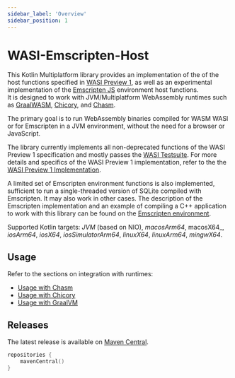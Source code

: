 ```yaml
---
sidebar_label: 'Overview'
sidebar_position: 1
---
```


# WASI-Emscripten-Host

This Kotlin Multiplatform library provides an implementation of the of the host functions specified in [WASI Preview 1],
as well as an experimental implementation of the [Emscripten JS][Emscripten] environment host functions.  
It is designed to work with JVM/Multiplatform WebAssembly runtimes such as [GraalWASM][GraalWasm], [Chicory], and [Chasm].

The primary goal is to run WebAssembly binaries compiled for WASM WASI or for Emscripten in a JVM environment, 
without the need for a browser or JavaScript.

The library currently implements all non-deprecated functions of the WASI Preview 1 specification
and mostly passes the [WASI Testsuite]. For more details and specifics of the WASI Preview 1 implementation, refer 
to the  the [WASI Preview 1 Implementation](WASIP1.md).

A limited set of Emscripten environment functions is also implemented, sufficient to run a single-threaded 
version of SQLite compiled with Emscripten. It may also work in other cases. The description of the Emscripten
implementation and an example of compiling a C++ application to work with this library can be found on the
 [Emscripten environment](Emscripten.md).

Supported Kotlin targets: _JVM_ (based on NIO), _macosArm64_, macosX64_, _iosArm64_, _iosX64_, _iosSimulatorArm64_, _linuxX64_, _linuxArm64_, _mingwX64_.

## Usage

Refer to the sections on integration with runtimes:

* [Usage with Chasm](Integration/Chasm)
* [Usage with Chicory](Integration/Chicory.md)
* [Usage with GraalVM](Integration/GraalVM.md)

## Releases

The latest release is available on [Maven Central].

```kotlin
repositories {
    mavenCentral()
}
```

[Emscripten]: https://emscripten.org/
[Chasm]: https://github.com/CharlieTap/chasm
[Chicory]: https://github.com/dylibso/chicory
[GraalWasm]: https://www.graalvm.org/latest/reference-manual/wasm/
[Maven Central]: https://central.sonatype.com/artifact/at.released.weh/bindings-chasm-wasip1
[WASI Preview 1]: https://wasi.dev/
[WASI Testsuite]: https://github.com/WebAssembly/wasi-testsuite
